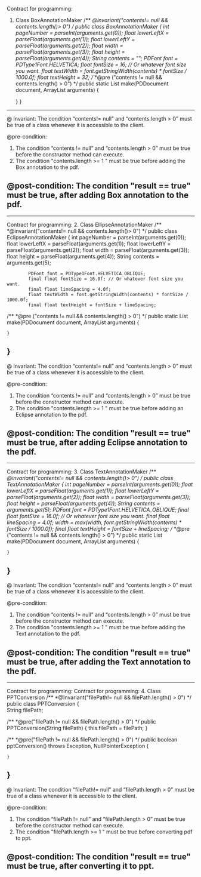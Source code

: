 Contract for programming:
1. Class BoxAnnotationMaker 
/**
*@invariant("contents!= null && contents.length()> 0")
*/
public class BoxAnnotationMaker {
 int pageNumber = parseInt(arguments.get(0));
            float lowerLeftX = parseFloat(arguments.get(1));
            float lowerLeftY = parseFloat(arguments.get(2));
            float width = parseFloat(arguments.get(3));
            float height = parseFloat(arguments.get(4));
            String contents = "";
            PDFont font = PDType1Font.HELVETICA;
            float fontSize = 16; // Or whatever font size you want.
            float textWidth = font.getStringWidth(contents) * fontSize / 1000.0f;
            float textHeight = 32;
/**
*@pre ("contents != null && contents.length() > 0")
*/
    public static List<PDAnnotation> make(PDDocument document,
            ArrayList<String> arguments) {
        
    }
}
--------------------------------------------------------------------------------------------------------------------------------------------------------------------

@ Invariant: The condition “contents!= null” and “contents.length > 0” must be true of a class whenever it is accessible to the client.

@pre-condition: 
1.	The condition “contents != null” and “contents.length > 0” must be true before the constructor method can execute.
2.	The condition "contents.length >= 1 " must be true before adding the Box annotation to the pdf.

@post-condition: The condition "result == true" must be true, after adding Box annotation to the pdf.
--------------------------------------------------------------------------------------------------------------------------------------------------------------------
--------------------------------------------------------------------------------------------------------------------------------------------------------------------
Contract for programming:
2. Class EllipseAnnotationMaker 
/**
*@invariant("contents!= null && contents.length()> 0")
*/
public class EclipseAnnotationMaker {
int pageNumber = parseInt(arguments.get(0));
            float lowerLeftX = parseFloat(arguments.get(1));
            float lowerLeftY = parseFloat(arguments.get(2));
            float width = parseFloat(arguments.get(3));
            float height = parseFloat(arguments.get(4));
            String contents = arguments.get(5);

            PDFont font = PDType1Font.HELVETICA_OBLIQUE;
            final float fontSize = 16.0f; // Or whatever font size you want.
            final float lineSpacing = 4.0f;
            float textWidth = font.getStringWidth(contents) * fontSize / 1000.0f;
            final float textHeight = fontSize + lineSpacing;
/**
*@pre ("contents != null && contents.length() > 0")
*/
    public static List<PDAnnotation> make(PDDocument document,
            ArrayList<String> arguments) {
        
    }
}
--------------------------------------------------------------------------------------------------------------------------------------------------------------------

@ Invariant: The condition “contents!= null” and “contents.length > 0” must be true of a class whenever it is accessible to the client.

@pre-condition: 
1.	The condition “contents != null” and “contents.length > 0” must be true before the constructor method can execute.
2.	The condition "contents.length >= 1 " must be true before adding an Eclipse annotation to the pdf.

@post-condition: The condition "result == true" must be true, after adding Eclipse annotation to the pdf.
--------------------------------------------------------------------------------------------------------------------------------------------------------------------
--------------------------------------------------------------------------------------------------------------------------------------------------------------------
Contract for programming:
3. Class TextAnnotationMaker 
/**
*@invariant("contents!= null && contents.length()> 0")
*/
public class TextAnnotationMaker {
int pageNumber = parseInt(arguments.get(0));
            float lowerLeftX = parseFloat(arguments.get(1));
            float lowerLeftY = parseFloat(arguments.get(2));
            float width = parseFloat(arguments.get(3));
            float height = parseFloat(arguments.get(4));
            String contents = arguments.get(5);
            PDFont font = PDType1Font.HELVETICA_OBLIQUE;
            final float fontSize = 16.0f; // Or whatever font size you want.
            final float lineSpacing = 4.0f;
            width = max(width, font.getStringWidth(contents) * fontSize / 1000.0f);
            final float textHeight = fontSize + lineSpacing;
/**
*@pre ("contents != null && contents.length() > 0")
*/
    public static List<PDAnnotation> make(PDDocument document,
            ArrayList<String> arguments) {
        
    }
}
--------------------------------------------------------------------------------------------------------------------------------------------------------------------

@ Invariant: The condition “contents!= null” and “contents.length > 0” must be true of a class whenever it is accessible to the client.

@pre-condition: 
1.	The condition “contents != null” and “contents.length > 0” must be true before the constructor method can execute.
2.	The condition "contents.length >= 1 " must be true before adding the Text annotation to the pdf.

@post-condition: The condition "result == true" must be true, after adding the Text annotation to the pdf.
--------------------------------------------------------------------------------------------------------------------------------------------------------------------
--------------------------------------------------------------------------------------------------------------------------------------------------------------------
Contract for programming:
Contract for programming:
4. Class PPTConversion 
/**
*@Invariant("filePath!= null && filePath.length() > 0")
*/
public class PPTConversion {	
	String filePath;

/**
*@pre("filePath != null && filePath.length() > 0")
*/
	public PPTConversion(String filePath) {
		this.filePath = filePath;
	}
    
/**
*@pre("filePath != null && filePath.length() > 0")
*/
   public boolean pptConversion() throws Exception, NullPointerException
    {
		
	}

}
--------------------------------------------------------------------------------------------------------------------------------------------------------------------

@ Invariant: The condition “filePath!= null” and “filePath.length > 0” must be true of a class whenever it is accessible to the client.

@pre-condition: 
1.	The condition “filePath != null” and “filePath.length > 0” must be true before the constructor method can execute.
2.	The condition "filePath.length >= 1 " must be true before converting pdf to ppt.

@post-condition: The condition "result == true" must be true, after converting it to ppt.
--------------------------------------------------------------------------------------------------------------------------------------------------------------------

